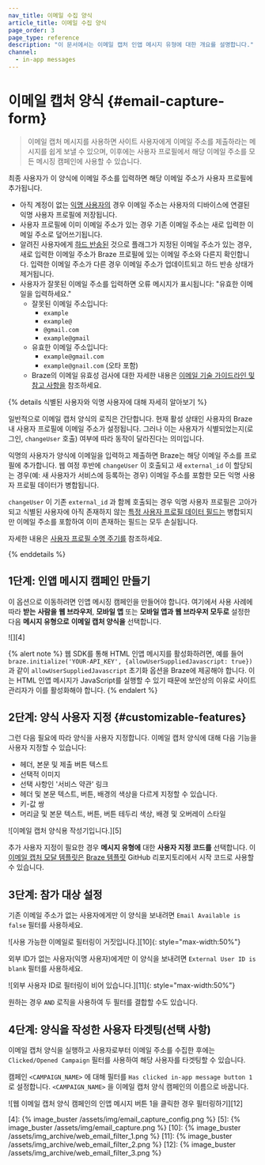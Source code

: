 ```yaml
---
nav_title: 이메일 수집 양식
article_title: 이메일 수집 양식
page_order: 3
page_type: reference
description: "이 문서에서는 이메일 캡처 인앱 메시지 유형에 대한 개요를 설명합니다."
channel:
  - in-app messages
---
```


# 이메일 캡처 양식 {#email-capture-form}

> 이메일 캡처 메시지를 사용하면 사이트 사용자에게 이메일 주소를 제출하라는 메시지를 쉽게 보낼 수 있으며, 이후에는 사용자 프로필에서 해당 이메일 주소를 모든 메시징 캠페인에 사용할 수 있습니다.

최종 사용자가 이 양식에 이메일 주소를 입력하면 해당 이메일 주소가 사용자 프로필에 추가됩니다.

- 아직 계정이 없는 [익명 사용자의]({{site.baseurl}}/user_guide/data_and_analytics/user_data_collection/user_profile_lifecycle/#anonymous-user-profiles) 경우 이메일 주소는 사용자의 디바이스에 연결된 익명 사용자 프로필에 저장됩니다.
- 사용자 프로필에 이미 이메일 주소가 있는 경우 기존 이메일 주소는 새로 입력한 이메일 주소로 덮어쓰기됩니다.
- 알려진 사용자에게 [하드 반송된]({{site.baseurl}}/help/help_articles/email/email_bounces#email-bounces) 것으로 플래그가 지정된 이메일 주소가 있는 경우, 새로 입력한 이메일 주소가 Braze 프로필에 있는 이메일 주소와 다른지 확인합니다. 입력한 이메일 주소가 다른 경우 이메일 주소가 업데이트되고 하드 반송 상태가 제거됩니다. 
- 사용자가 잘못된 이메일 주소를 입력하면 오류 메시지가 표시됩니다: "유효한 이메일을 입력하세요."
    - 잘못된 이메일 주소입니다: 
        - `example`
        - `example@`
        - `@gmail.com`
        - `example@gmail`
    - 유효한 이메일 주소입니다: 
        - `example@gmail.com`
        - `example@gnail.com` (오타 포함)
    - Braze의 이메일 유효성 검사에 대한 자세한 내용은 [이메일 기술 가이드라인 및 참고 사항을]({{site.baseurl}}/user_guide/onboarding_with_braze/email_setup/email_validation/) 참조하세요.

{% details 식별된 사용자와 익명 사용자에 대해 자세히 알아보기 %}

일반적으로 이메일 캡처 양식의 로직은 간단합니다. 현재 활성 상태인 사용자의 Braze 내 사용자 프로필에 이메일 주소가 설정됩니다. 그러나 이는 사용자가 식별되었는지(로그인, `changeUser` 호출) 여부에 따라 동작이 달라진다는 의미입니다.

익명의 사용자가 양식에 이메일을 입력하고 제출하면 Braze는 해당 이메일 주소를 프로필에 추가합니다. 웹 여정 후반에 `changeUser` 이 호출되고 새 `external_id` 이 할당되는 경우(예: 새 사용자가 서비스에 등록하는 경우) 이메일 주소를 포함한 모든 익명 사용자 프로필 데이터가 병합됩니다.

`changeUser` 이 기존 `external_id` 과 함께 호출되는 경우 익명 사용자 프로필은 고아가 되고 식별된 사용자에 아직 존재하지 않는 [특정 사용자 프로필 데이터 필드는]({{site.baseurl}}/api/endpoints/user_data/post_users_merge/#merge_updates-behavior) 병합되지만 이메일 주소를 포함하여 이미 존재하는 필드는 모두 손실됩니다.

자세한 내용은 [사용자 프로필 수명 주기를]({{site.baseurl}}/user_guide/data_and_analytics/user_data_collection/user_profile_lifecycle/) 참조하세요.

{% enddetails %}

## 1단계: 인앱 메시지 캠페인 만들기

이 옵션으로 이동하려면 인앱 메시징 캠페인을 만들어야 합니다. 여기에서 사용 사례에 따라 **받는** **사람을** **웹 브라우저**, **모바일 앱** 또는 **모바일 앱과 웹 브라우저 모두로** 설정한 다음 **메시지 유형으로** **이메일 캡처 양식을** 선택합니다.

![][4]

{% alert note %}
웹 SDK를 통해 HTML 인앱 메시지를 활성화하려면, 예를 들어 `braze.initialize('YOUR-API_KEY', {allowUserSuppliedJavascript: true})` 과 같이 `allowUserSuppliedJavascript` 초기화 옵션을 Braze에 제공해야 합니다. 이는 HTML 인앱 메시지가 JavaScript를 실행할 수 있기 때문에 보안상의 이유로 사이트 관리자가 이를 활성화해야 합니다.
{% endalert %}

## 2단계: 양식 사용자 지정 {#customizable-features}

그런 다음 필요에 따라 양식을 사용자 지정합니다. 이메일 캡처 양식에 대해 다음 기능을 사용자 지정할 수 있습니다:

- 헤더, 본문 및 제출 버튼 텍스트
- 선택적 이미지
- 선택 사항인 '서비스 약관' 링크
- 헤더 및 본문 텍스트, 버튼, 배경의 색상을 다르게 지정할 수 있습니다.
- 키-값 쌍
- 머리글 및 본문 텍스트, 버튼, 버튼 테두리 색상, 배경 및 오버레이 스타일

![이메일 캡처 양식용 작성기입니다.][5]

추가 사용자 지정이 필요한 경우 **메시지 유형에** 대한 **사용자 지정 코드를** 선택합니다. 이 [이메일 캡처 모달 템플릿은](https://github.com/braze-inc/in-app-message-templates/tree/master/braze-templates/5-email-capture-modal) [Braze 템플릿](https://github.com/braze-inc/in-app-message-templates/tree/master/braze-templates) GitHub 리포지토리에서 시작 코드로 사용할 수 있습니다.

## 3단계: 참가 대상 설정

기존 이메일 주소가 없는 사용자에게만 이 양식을 보내려면 `Email Available is false` 필터를 사용하세요.

![사용 가능한 이메일로 필터링이 거짓입니다.][10]{: style="max-width:50%"}

외부 ID가 없는 사용자(익명 사용자)에게만 이 양식을 보내려면 `External User ID is blank` 필터를 사용하세요.

![외부 사용자 ID로 필터링이 비어 있습니다.][11]{: style="max-width:50%"}

원하는 경우 `AND` 로직을 사용하여 두 필터를 결합할 수도 있습니다.

## 4단계: 양식을 작성한 사용자 타겟팅(선택 사항)

이메일 캡처 양식을 실행하고 사용자로부터 이메일 주소를 수집한 후에는 `Clicked/Opened Campaign` 필터를 사용하여 해당 사용자를 타겟팅할 수 있습니다. 

캠페인 `<CAMPAIGN_NAME>` 에 대해 필터를 `Has clicked in-app message button 1` 로 설정합니다. `<CAMPAIGN_NAME>` 을 이메일 캡처 양식 캠페인의 이름으로 바꿉니다.

![웹 이메일 캡처 양식 캠페인의 인앱 메시지 버튼 1을 클릭한 경우 필터링하기][12]

[4]: {% image_buster /assets/img/email_capture_config.png %}
[5]: {% image_buster /assets/img/email_capture.png %}
[10]: {% image_buster /assets/img_archive/web_email_filter_1.png %}
[11]: {% image_buster /assets/img_archive/web_email_filter_2.png %}
[12]: {% image_buster /assets/img_archive/web_email_filter_3.png %}
